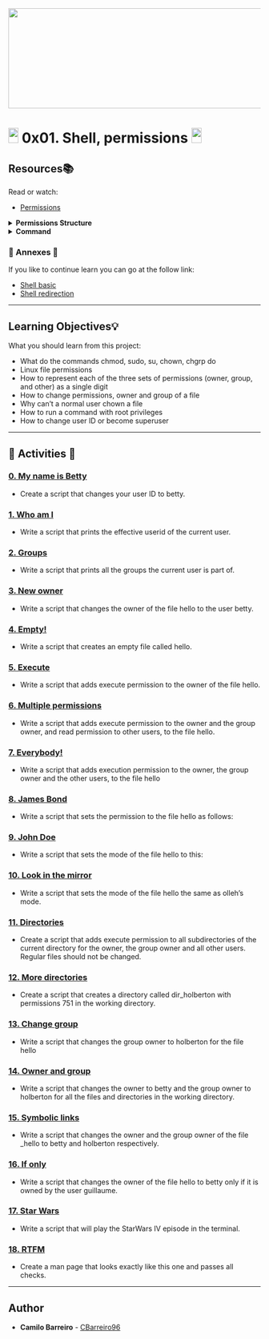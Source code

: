 <div align="center"><img src="https://user-images.githubusercontent.com/66263776/98416555-43fa9b80-204d-11eb-800a-df8e19b62655.jpg" width="700" height= "200"></div> 

# <img src="https://user-images.githubusercontent.com/66263776/98705433-b6b88f00-234b-11eb-97b7-cb193f7424f4.png" width="20" height= "30"> 0x01. Shell, permissions  <img src="https://user-images.githubusercontent.com/66263776/98705433-b6b88f00-234b-11eb-97b7-cb193f7424f4.png" width="20" height= "30">

## Resources:books:
Read or watch:
* [Permissions](https://intranet.hbtn.io/rltoken/5uUsOHrMbVBOpZFteNyBLg)
<details>
    <summary><b>Permissions Structure</b></summary>
    <div align="center">
    <table>
        <tr>
            <th align="center" colspan="3"><center>User</center></th>
            <th align="center" colspan="3"><center>Grouṕ</center></th>
            <th align="center" colspan="3"><center>World</center></th>
        </tr>
        <tr>
            <td align="center" colspan="3"><code>rwx</code></td>
            <td align="center" colspan="3"><code>r-x</code></td>
            <td align="center" colspan="3"><code>r-x</code></td>
        </tr>
        <tr>
            <th align="center" colspan="12"><center>Binary</center></th>
        </tr>
        <tr>
            <td>1</td>
            <td>1</td>
            <td>1</td>
            <td>1</td>
            <td>0</td>
            <td>1</td>
            <td>1</td>
            <td>0</td>
            <td>1</td>
        </tr>
        <tr>
            <th align="center" colspan="12"><center>Octal</center></th>
        </tr>
        <tr>
            <td colspan="3" align="center"><center>7</center></td>
            <td colspan="3" align="center"><center>5</center></td>
            <td colspan="3" align="center"><center>5</center></td>
        </tr>
    </table>
    </div>
</details>
<details>
    <summary><b>Command</b></summary>
    <br>
    <table>
        <tr>
            <th align="center">Command</th>
            <th align="center">Description</th>
            <th align="center"><center>Meaning</center></th>
            <th align="center" COLSPAN="4"><center>Others</center></th>
            <th align="center"><center>Example</center></th>
        </tr>
        <tr>
            <td align="center" ROWSPAN="5">chmod</td>
            <td align="center" ROWSPAN="5"><b>CH</b>ange <b>MOD</b>e</td>
            <td align="center" ROWSPAN="5"> is the command and system call used to change the access permissions of file system objects</td>
            <th align="center">Notation</th>
            <th align="center">Meaning</th>
            <th align="center">Reference</th>
            <th align="center">Class</th>
            <td align="center" ROWSPAN="5">---</td>
        </tr>
        <tr>
            <td align="center">u+x</td>
            <td align="center">Add execute permission for the owner</td>
            <td align="center">u</td>
            <td align="center">User</td>
        </tr>
        <tr>
            <td align="center">u-x</td>
            <td align="center">Remove execute permission for the owner</td>
            <td align="center">g</td>
            <td align="center">Group</td>
        </tr>
        <tr>
            <td align="center">o-rw</td>
            <td align="center">Remove the read and write permissions from anyone besides the owner and group owner</td>
            <td align="center">o</td>
            <td align="center">Others</td>
        </tr>
        <tr>
            <td align="center">u+x, go=rx</td>
            <td align="center">Add execute permission for the owner and set the permissions for the group and others to read and execute. Multiple specifications may be separated by commas</td>
            <td align="center">a</td>
            <td align="center">All</td>
        </tr>
        <tr>
            <td align="center">chown</td>
            <td align="center"> <b>CH</b>ange <b>OWN</b>er </td>
            <td align="center">changes user ownership of a file, directory, or link in Linux.</td>
            <td align="center" COLSPAN="4"> -- </td>
        </tr>
        <tr>
            <td align="center">whoami</td>
            <td align="center"> Who am I</td>
            <td align="center"><b>print effective userid</b><br><i> When I know WHta is my user</i></td>
            <td align="center" COLSPAN="4"> -- </td>
        </tr>
        <tr>
            <td align="center">passwd</td>
            <td align="center">change user <b>PASSW</b>or<b>D</b></td>
            <td align="center">Change password</td>
            <td align="center" COLSPAN="4"> -- </td>
        </tr>
        <tr>
            <td align="center">find</td>
            <td align="center">find</td>
            <td align="center">search for files in a directory hierarchy</td>
            <td align="center" COLSPAN="4"> -- </td>
            <td>
                <ul>
                    <li>Find file with name <i>"file"</i></li>
                        <ul>
                            <li><code>find ./ -name file</code></li>
                        </ul>
                </ul>
            </td>
        </tr>
    </table>

> Note: For change user you need to write the next command <code>su nameuser</code>
</details>

### :ledger: Annexes :ledger:
If you like to continue learn you can go at the follow link:
* <a href="">Shell basic</a>
* <a href="https://github.com/CBarreiro96/holberton-system_engineering-devops/blob/master/0x02-shell_redirections/README.md">Shell redirection</a>

---

## Learning Objectives:bulb:
What you should learn from this project:

* What do the commands chmod, sudo, su, chown, chgrp do
* Linux file permissions
* How to represent each of the three sets of permissions (owner, group, and other) as a single digit
* How to change permissions, owner and group of a file
* Why can’t a normal user chown a file
* How to run a command with root privileges
* How to change user ID or become superuser

---
## :memo: Activities :memo:

### [0. My name is Betty](./0-iam_betty)
* Create a script that changes your user ID to betty.


### [1. Who am I](./1-who_am_i)
* Write a script that prints the effective userid of the current user.


### [2. Groups](./2-groups)
* Write a script that prints all the groups the current user is part of.


### [3. New owner](./3-new_owner )
* Write a script that changes the owner of the file hello to the user betty.


### [4. Empty!](./4-empty)
* Write a script that creates an empty file called hello.


### [5. Execute](./5-execute)
* Write a script that adds execute permission to the owner of the file hello.


### [6. Multiple permissions](./6-multiple_permissions)
* Write a script that adds execute permission to the owner and the group owner, and read permission to other users, to the file hello.


### [7. Everybody!](./7-everybody)
* Write a script that adds execution permission to the owner, the group owner and the other users, to the file hello


### [8. James Bond](./8-James_Bond)
* Write a script that sets the permission to the file hello as follows:


### [9. John Doe](./9-John_Doe)
* Write a script that sets the mode of the file hello to this:


### [10. Look in the mirror](./10-mirror_permissions)
* Write a script that sets the mode of the file hello the same as olleh’s mode.


### [11. Directories](./11-directories_permissions)
* Create a script that adds execute permission to all subdirectories of the current directory for  the owner, the group owner and all other users. Regular files should not be changed.


### [12. More directories](./12-directory_permissions)
* Create a script that creates a directory called dir_holberton with permissions 751 in the working directory.


### [13. Change group](./13-change_group)
* Write a script that changes the group owner to holberton for the file hello


### [14. Owner and group](./14-change_owner_and_group)
* Write a script that changes the owner to betty and the group owner to holberton for all the files and directories in the working directory.


### [15. Symbolic links](./15-symbolic_link_permissions)
* Write a script that changes the owner and the group owner of the file _hello to betty and holberton respectively.


### [16. If only](./16-if_only )
* Write a script that changes the owner of the file hello to betty only if it is owned by the user guillaume.


### [17. Star Wars](./100-Star_Wars)
* Write a script that will play the StarWars IV episode in the terminal.


### [18. RTFM](./101-man_holberton)
* Create a man page that looks exactly like this one and passes all checks.

---

## Author
* **Camilo Barreiro** - [CBarreiro96](https://github.com/CBarreiro96?tab=repositories)